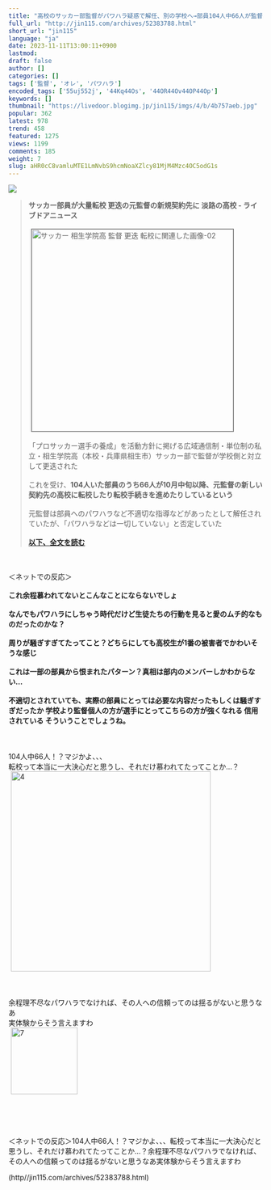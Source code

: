 ```yaml
---
title: "高校のサッカー部監督がパワハラ疑惑で解任、別の学校へ→部員104人中66人が監督の新契約先に転校！ "
full_url: "http://jin115.com/archives/52383788.html"
short_url: "jin115"
language: "ja"
date: 2023-11-11T13:00:11+0900
lastmod: 
draft: false
author: []
categories: []
tags: ['監督', 'オレ', 'パワハラ']
encoded_tags: ['55uj552j', '44Kq44Os', '44OR44Ov44OP44Op']
keywords: []
thumbnail: "https://livedoor.blogimg.jp/jin115/imgs/4/b/4b757aeb.jpg"
popular: 362
latest: 978
trend: 458
featured: 1275
views: 1199
comments: 185
weight: 7
slug: aHR0cC8vamluMTE1LmNvbS9hcmNoaXZlcy81MjM4Mzc4OC5odG1s
---
```


![](https://livedoor.blogimg.jp/jin115/imgs/4/b/4b757aeb.jpg)

<div><a name='more'></a> <blockquote><b>サッカー部員が大量転校 更迭の元監督の新規契約先に 淡路の高校 - ライブドアニュース</b><br> <br> <img src='https//livedoor.blogimg.jp/jin115/imgs/4/5/45879ea1.png' width='400' border='1' hspace='5' class='pict' alt='サッカー 相生学院高 監督 更迭 転校に関連した画像-02'><br> <br> 「プロサッカー選手の養成」を活動方針に掲げる広域通信制・単位制の私立・相生学院高（本校・兵庫県相生市）サッカー部で監督が学校側と対立して更迭された<br> <br> これを受け、<b>104人いた部員のうち66人が10月中旬以降、元監督の新しい契約先の高校に転校したり転校手続きを進めたりしているという</b><br> <br> 元監督は部員へのパワハラなど不適切な指導などがあったとして解任されていたが、「パワハラなどは一切していない」と否定していた<br> <br> <a href='https//news.livedoor.com/article/detail/25330287/' target='_blank'><b>以下、全文を読む</b></a></blockquote><br> <br> ＜ネットでの反応＞<br> <br> <b>これ余程慕われてないとこんなことにならないでしょ</b><br> <br> <b>なんでもパワハラにしちゃう時代だけど生徒たちの行動を見ると愛のムチ的なものだったのかな？</b><br> <br> <b>周りが騒ぎすぎてたってこと？どちらにしても高校生が1番の被害者でかわいそうな感じ</b><br> <br> <b>これは一部の部員から恨まれたパターン？真相は部内のメンバーしかわからない…</b><br> <br> <b>不適切とされていても、実際の部員にとっては必要な内容だったもしくは騒ぎすぎだったか 学校より監督個人の方が選手にとってこちらの方が強くなれる 信用されている そういうことでしょうね。</b><br> <br> <br> <br> 104人中66人！？マジかよ、、、<br> 転校って本当に一大決心だと思うし、それだけ慕われてたってことか…？<br> <img src='https//livedoor.blogimg.jp/jin115/imgs/f/8/f823e29b.gif' alt='4' width='396' border='0' hspace='5' class='pict'><br> <br> <br> <br> 余程理不尽なパワハラでなければ、その人への信頼ってのは揺るがないと思うなあ<br> 実体験からそう言えますわ<br> <img src='https//livedoor.blogimg.jp/jin115/imgs/5/7/5755ee0b.gif' alt='7' width='132' border='0' hspace='5' class='pict'><br> <br> <br> <br> <br> <p>＜ネットでの反応＞104人中66人！？マジかよ、、、転校って本当に一大決心だと思うし、それだけ慕われてたってことか…？余程理不尽なパワハラでなければ、その人への信頼ってのは揺るがないと思うなあ実体験からそう言えますわ</p></div>

(http//jin115.com/archives/52383788.html)

